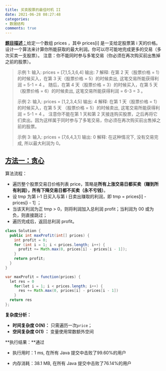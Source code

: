 ```yaml
---
title: 买卖股票的最佳时机 II
date: 2021-06-28 08:27:48
categories:
- 数据结构
comments: true
---
```


[**题目描述：**](https://leetcode-cn.com/problems/best-time-to-buy-and-sell-stock-ii/)给定一个数组 prices ，其中 prices[i] 是一支给定股票第 i 天的价格。
设计一个算法来计算你所能获取的最大利润。你可以尽可能地完成更多的交易（多次买卖一支股票）。
注意：你不能同时参与多笔交易（你必须在再次购买前出售掉之前的股票）。

 <!-- more -->

> 示例 1:
> 输入: prices = [7,1,5,3,6,4]
> 输出: 7
> 解释: 在第 2 天（股票价格 = 1）的时候买入，在第 3 天（股票价格 = 5）的时候卖出, 这笔交易所能获得利润 = 5-1 = 4 。
>      随后，在第 4 天（股票价格 = 3）的时候买入，在第 5 天（股票价格 = 6）的时候卖出, 这笔交易所能获得利润 = 6-3 = 3 。
>
> 示例 2:
> 输入: prices = [1,2,3,4,5]
> 输出: 4
> 解释: 在第 1 天（股票价格 = 1）的时候买入，在第 5 天 （股票价格 = 5）的时候卖出, 这笔交易所能获得利润 = 5-1 = 4 。
>      注意你不能在第 1 天和第 2 天接连购买股票，之后再将它们卖出。因为这样属于同时参与了多笔交易，你必须在再次购买前出售掉之前的股票。
>
> 示例 3:
> 输入: prices = [7,6,4,3,1]
> 输出: 0
> 解释: 在这种情况下, 没有交易完成, 所以最大利润为 0。



## [方法一：贪心](https://leetcode-cn.com/problems/best-time-to-buy-and-sell-stock-ii/solution/best-time-to-buy-and-sell-stock-ii-zhuan-hua-fa-ji/)

算法流程：

- 遍历整个股票交易日价格列表 price，策略是**所有上涨交易日都买卖（赚到所有利润），所有下降交易日都不买卖（永不亏钱）**。
- 设 tmp 为第 i-1 日买入与第 i 日卖出赚取的利润，即 tmp = prices[i] - prices[i - 1] ；
- 当该天利润为正 tmp > 0，则将利润加入总利润 profit；当利润为 00 或为负，则直接跳过；
- 遍历完成后，返回总利润 profit。

```java
class Solution {
  public int maxProfit(int[] prices) {
    int profit = 0;
    for (int i = 1; i < prices.length; i++) {
      profit += Math.max(0, prices[i] - prices[i - 1]);
    }
    return profit;
  }
}

var maxProfit = function(prices) {
  let res = 0
    for(let i = 1; i < prices.length; i++) {
      res += Math.max(0, prices[i] - prices[i - 1])
    }
  return res
};
```

**复杂度分析：**

- **时间复杂度 O(N)：** 只需遍历一次`price`；
- **空间复杂度 O(1) ：** 变量使用常数额外空间

**执行结果：**通过

- 执行用时：1 ms, 在所有 Java 提交中击败了99.60%的用户

- 内存消耗：38.1 MB, 在所有 Java 提交中击败了76.14%的用户

